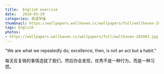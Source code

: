 ```yaml
---
title:  English exercise
date:   2018-03-29
categories: 英语早操
thumbnail: https://wallpapers.wallhaven.cc/wallpapers/full/wallhaven-283983.jpg
tags: English
photos:
- https://wallpapers.wallhaven.cc/wallpapers/full/wallhaven-283983.jpg
---
```


"We are what we repeatedly do; excellence, then, is not an act but a habit."
<p>每天反复做的事情造就了我们，然后你会发现，优秀不是一种行为，而是一种习惯。</p>
